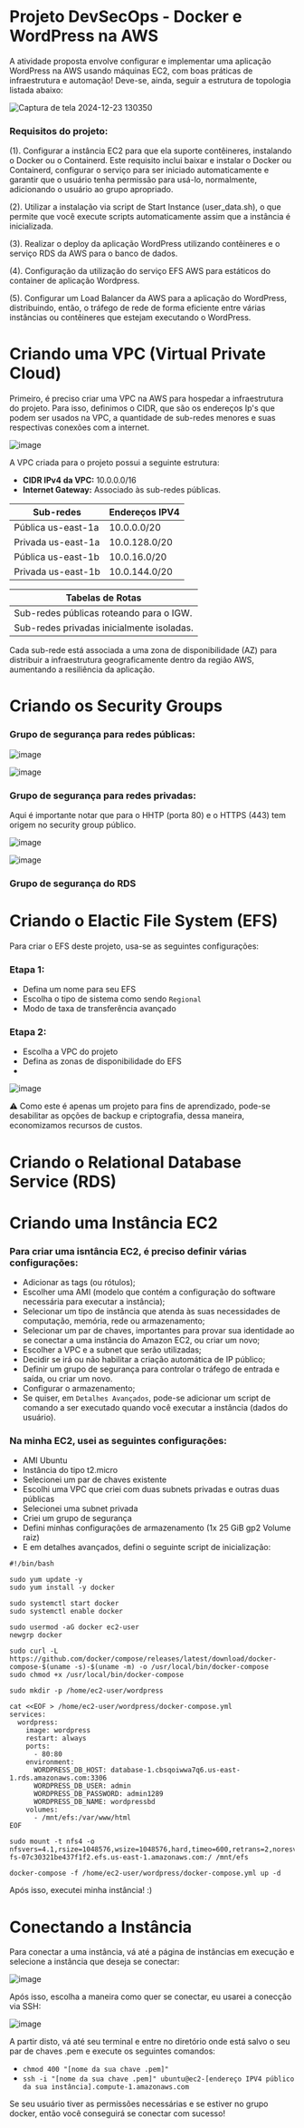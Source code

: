 # Projeto DevSecOps - Docker e WordPress na AWS

A atividade proposta envolve configurar e implementar uma aplicação WordPress na AWS usando máquinas EC2, com boas práticas de infraestrutura e automação! Deve-se, ainda, seguir a estrutura de topologia listada abaixo:

![Captura de tela 2024-12-23 130350](https://github.com/user-attachments/assets/110fe7d6-1bdb-451d-bb73-a5040ea932aa)

### Requisitos do projeto:
(1). Configurar a instância EC2 para que ela suporte contêineres, instalando o Docker ou o Containerd. Este requisito inclui baixar e instalar o Docker ou Containerd, configurar o serviço para ser iniciado automaticamente e garantir que o usuário tenha permissão para usá-lo, normalmente, adicionando o usuário ao grupo apropriado.
   
(2). Utilizar a instalação via script de Start Instance (user_data.sh), o que permite que você execute scripts automaticamente assim que a instância é inicializada.
   
(3). Realizar o deploy da aplicação WordPress utilizando contêineres e o serviço RDS da AWS para o banco de dados.
   
(4). Configuração da utilização do serviço EFS AWS para estáticos do container de aplicação Wordpress.
   
(5). Configurar um Load Balancer da AWS para a aplicação do WordPress, distribuindo, então, o tráfego de rede de forma eficiente entre várias instâncias ou contêineres que estejam executando o WordPress.

# Criando uma VPC (Virtual Private Cloud)

Primeiro, é preciso criar uma VPC na AWS para hospedar a infraestrutura do projeto. Para isso, definimos o CIDR, que são os endereços Ip's que podem ser usados na VPC, a quantidade de sub-redes menores e suas respectivas conexões com a internet.

![image](https://github.com/user-attachments/assets/ff138793-99fb-4dca-8ba1-8b18661bc9af)

A VPC criada para o projeto possui a seguinte estrutura:

- **CIDR IPv4 da VPC:** 10.0.0.0/16
- **Internet Gateway:** Associado às sub-redes públicas.

| Sub-redes  |  Endereços IPV4  |
| ---------- | ----------- |
| Pública us-east-1a | 10.0.0.0/20   |
| Privada us-east-1a | 10.0.128.0/20 |
| Pública us-east-1b | 10.0.16.0/20  |
| Privada us-east-1b | 10.0.144.0/20 |        

| Tabelas de Rotas |
|---------|
| Sub-redes públicas roteando para o IGW. |
| Sub-redes privadas inicialmente isoladas. |

Cada sub-rede está associada a uma zona de disponibilidade (AZ) para distribuir a infraestrutura geograficamente dentro da região AWS, aumentando a resiliência da aplicação.

# Criando os Security Groups

### Grupo de segurança para redes públicas:

![image](https://github.com/user-attachments/assets/0ecbb1e7-83ea-4a59-8d48-d80d2998ec0d)

![image](https://github.com/user-attachments/assets/c26bf811-975f-4dab-ac43-6b6db58fd560)

### Grupo de segurança para redes privadas:

Aqui é importante notar que para o HHTP (porta 80) e o HTTPS (443) tem origem no security group público.

![image](https://github.com/user-attachments/assets/66eebb59-25a1-4ed9-97bb-5a7949db12a1)

![image](https://github.com/user-attachments/assets/73f75630-0aaf-44a6-9083-972c17291c36)

### Grupo de segurança do RDS

# Criando o Elactic File System (EFS)

Para criar o EFS deste projeto, usa-se as seguintes configurações:

### Etapa 1:
- Defina um nome para seu EFS
- Escolha o tipo de sistema como sendo ``Regional``
- Modo de taxa de transferência avançado

### Etapa 2:
- Escolha a VPC do projeto
- Defina as zonas de disponibilidade do EFS
- 
![image](https://github.com/user-attachments/assets/514b93bf-4c3a-4fe2-921c-605eab4d3442)

⚠️ Como este é apenas um projeto para fins de aprendizado, pode-se desabilitar as opções de backup e criptografia, dessa maneira, economizamos recursos de custos.

# Criando o Relational Database Service (RDS)

# Criando uma Instância EC2

### Para criar uma isntância EC2, é preciso definir várias configurações:

- Adicionar as tags (ou rótulos);
- Escolher uma AMI (modelo que contém a configuração do software necessária para executar a instância);
- Selecionar um tipo de instância que atenda às suas necessidades de computação, memória, rede ou armazenamento;
- Selecionar um par de chaves, importantes para provar sua identidade ao se conectar a uma instância do Amazon EC2, ou criar um novo;
- Escolher a VPC e a subnet que serão utilizadas;
- Decidir se irá ou não habilitar a criação automática de IP público;
- Definir um grupo de segurança para controlar o tráfego de entrada e saída, ou criar um novo.
- Configurar o armazenamento;
- Se quiser, em ``Detalhes Avançados``, pode-se adicionar um script de comando a ser executado quando você executar a instância (dados do usuário).

### Na minha EC2, usei as seguintes configurações:

- AMI Ubuntu
- Instância do tipo t2.micro
- Selecionei um par de chaves existente
- Escolhi uma VPC que criei com duas subnets privadas e outras duas públicas
- Selecionei uma subnet privada
- Criei um grupo de segurança
- Defini minhas configurações de armazenamento (1x 25 GiB gp2 Volume raiz)
- E em detalhes avançados, defini o seguinte script de inicialização:

````
#!/bin/bash

sudo yum update -y
sudo yum install -y docker

sudo systemctl start docker
sudo systemctl enable docker

sudo usermod -aG docker ec2-user
newgrp docker

sudo curl -L https://github.com/docker/compose/releases/latest/download/docker-compose-$(uname -s)-$(uname -m) -o /usr/local/bin/docker-compose
sudo chmod +x /usr/local/bin/docker-compose

sudo mkdir -p /home/ec2-user/wordpress

cat <<EOF > /home/ec2-user/wordpress/docker-compose.yml
services:
  wordpress:
    image: wordpress
    restart: always
    ports:
      - 80:80
    environment:
      WORDPRESS_DB_HOST: database-1.cbsqoiwwa7q6.us-east-1.rds.amazonaws.com:3306
      WORDPRESS_DB_USER: admin
      WORDPRESS_DB_PASSWORD: admin1289
      WORDPRESS_DB_NAME: wordpressbd
    volumes:
      - /mnt/efs:/var/www/html
EOF

sudo mount -t nfs4 -o nfsvers=4.1,rsize=1048576,wsize=1048576,hard,timeo=600,retrans=2,noresvport fs-07c30321be437f1f2.efs.us-east-1.amazonaws.com:/ /mnt/efs

docker-compose -f /home/ec2-user/wordpress/docker-compose.yml up -d
````

Após isso, executei minha instância!   :)

# Conectando a Instância

Para conectar a uma instância, vá até a página de instâncias em execução e selecione a instância que deseja se conectar:

![image](https://github.com/user-attachments/assets/8c759b57-9618-4753-833e-b729b5adfd5b)

Após isso, escolha a maneira como quer se conectar, eu usarei a conecção via SSH:

![image](https://github.com/user-attachments/assets/d48144ff-cbd1-40c1-b3a2-d7af2b8e6f94)

A partir disto, vá até seu terminal e entre no diretório onde está salvo o seu par de chaves .pem e execute os seguintes comandos:
- ``chmod 400 "[nome da sua chave .pem]"``
- ``ssh -i "[nome da sua chave .pem]" ubuntu@ec2-[endereço IPV4 público da sua instância].compute-1.amazonaws.com``

Se seu usuário tiver as permissões necessárias e se estiver no grupo docker, então você conseguirá se conectar com sucesso!



